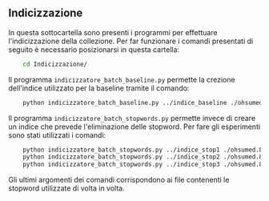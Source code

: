## Indicizzazione
In questa sottocartella sono presenti i programmi per effettuare l'indicizzazione della collezione.
Per far funzionare i comandi presentati di seguito è necessario posizionarsi in questa cartella:
```bash
	cd Indicizzazione/
```

Il programma ```indicizzatore_batch_baseline.py``` permette la crezione dell'indice utilizzato per la baseline tramite il comando:
```bash
	python indicizzatore_batch_baseline.py ../indice_baseline ./ohsumed.87.xml
```

Il programma ```indicizzatore_batch_stopwords.py``` permette invece di creare un indice che prevede l'eliminazione delle stopword.
Per fare gli esperimenti sono stati utilizzati i comandi:
```bash
	python indicizzatore_batch_stopwords.py ../indice_stop1 ./ohsumed.87.xml ./stopWords_generali.txt 
	python indicizzatore_batch_stopwords.py ../indice_stop2 ./ohsumed.87.xml ./stopWords_clinico.json
	python indicizzatore_batch_stopwords.py ../indice_stop3 ./ohsumed.87.xml ./stopWords_clinico_3.json
```
Gli ultimi argomenti dei comandi corrispondono ai file contenenti le stopword  utilizzate di volta in volta.
